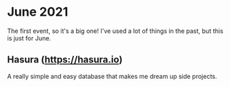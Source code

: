# June 2021

The first event, so it's a big one!  I've used a lot of things in the past, but this is just for June.

## Hasura (https://hasura.io)

A really simple and easy database that makes me dream up side projects.


